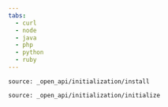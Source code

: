 ```yaml
---
tabs:
  - curl
  - node
  - java
  - php
  - python
  - ruby
---
```


```tabbed_content
source: _open_api/initialization/install
```

```tabbed_content
source: _open_api/initialization/initialize
```
